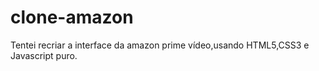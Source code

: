 # clone-amazon
Tentei recriar a interface da amazon prime vídeo,usando HTML5,CSS3 e Javascript puro.
